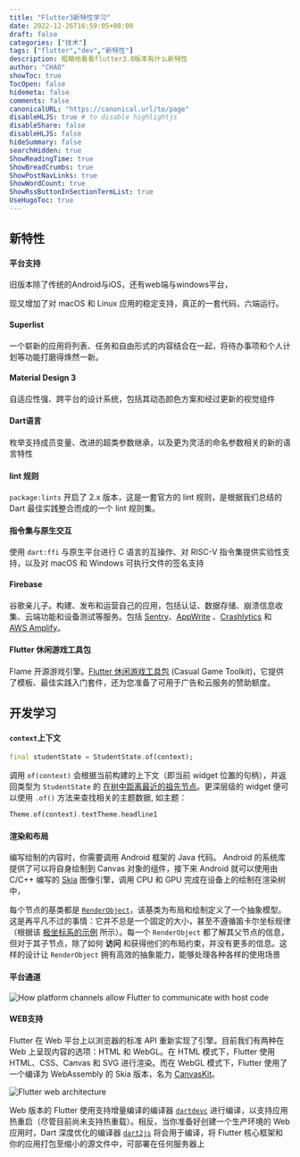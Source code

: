 ```yaml
---
title: "Flutter3新特性学习"
date: 2022-12-26T16:59:05+08:00
draft: false
categories: ["技术"]
tags: ["flutter","dev","新特性"]
description: 粗略地看看flutter3.0版本有什么新特性
author: "CHAO"
showToc: true
TocOpen: false
hidemeta: false
comments: false
canonicalURL: "https://canonical.url/to/page"
disableHLJS: true # to disable highlightjs
disableShare: false
disableHLJS: false
hideSummary: false
searchHidden: true
ShowReadingTime: true
ShowBreadCrumbs: true
ShowPostNavLinks: true
ShowWordCount: true
ShowRssButtonInSectionTermList: true
UseHugoToc: true
---
```

## 新特性

#### 平台支持

旧版本除了传统的Android与iOS，还有web端与windows平台，

现又增加了对 macOS 和 Linux 应用的稳定支持，真正的一套代码，六端运行。

#### Superlist

一个崭新的应用将列表、任务和自由形式的内容结合在一起，将待办事项和个人计划等功能打磨得焕然一新。

#### Material Design 3

自适应性强、跨平台的设计系统，包括其动态颜色方案和经过更新的视觉组件

#### Dart语言

枚举支持成员变量、改进的超类参数继承，以及更为灵活的命名参数相关的新的语言特性

#### lint 规则

`package:lints` 开启了 2.x 版本，这是一套官方的 lint 规则，是根据我们总结的 Dart 最佳实践整合而成的一个 lint 规则集。

#### 指令集与原生交互

使用 `dart:ffi` 与原生平台进行 C 语言的互操作、对 RISC-V 指令集提供实验性支持，以及对 macOS 和 Windows 可执行文件的签名支持

#### Firebase

谷歌亲儿子。构建、发布和运营自己的应用，包括认证、数据存储、崩溃信息收集、云端功能和设备测试等服务。包括 [Sentry](https://docs.sentry.io/platforms/flutter/ "Sentry 文档: Flutter 平台集成")、[AppWrite](https://appwrite.io/docs/getting-started-for-flutter "AppWrite 文档: 在 Appwrite 平台中使用 Flutter") 、[Crashlytics](https://firebase.google.cn/docs/crashlytics "Firebase Crashlytics 产品主页") 和 [AWS Amplify](https://docs.amplify.aws/start/q/integration/flutter/ "AWS Amplify 文档: Flutter 集成")。

#### Flutter 休闲游戏工具包

Flame 开源游戏引擎。[Flutter 休闲游戏工具包](https://flutter.dev/games "Flutter 休闲游戏工具包") (Casual Game Toolkit)，它提供了模板、最佳实践入门套件，还为您准备了可用于广告和云服务的赞助额度。

## 开发学习

#### `context`上下文

```dart
final studentState = StudentState.of(context);
```

调用 `of(context)` 会根据当前构建的上下文（即当前 widget 位置的句柄），并返回类型为 `StudentState` 的 [在树中距离最近的祖先节点](https://api.flutter-io.cn/flutter/flutter/widgets/BuildContext/dependOnInheritedWidgetOfExactType.html)。更深层级的 widget 便可以使用 `.of()` 方法来查找相关的主题数据, 如主题：

```dart
Theme.of(context).textTheme.headline1
```

#### 渲染和布局

编写绘制的内容时，你需要调用 Android 框架的 Java 代码。 Android 的系统库提供了可以将自身绘制到 Canvas 对象的组件，接下来 Android 就可以使用由 C/C++ 编写的 [Skia](https://skia.org/) 图像引擎，调用 CPU 和 GPU 完成在设备上的绘制在渲染树中，

每个节点的基类都是 [`RenderObject`](https://api.flutter-io.cn/flutter/rendering/RenderObject-class.html)，该基类为布局和绘制定义了一个抽象模型。这是再平凡不过的事情：它并不总是一个固定的大小，甚至不遵循笛卡尔坐标规律（根据该 [极坐标系的示例](https://dartpad.cn/?id=0f020197a5d4c980342d5c7d9e935cee&null_safety=true) 所示）。每一个 `RenderObject` 都了解其父节点的信息，但对于其子节点，除了如何 **访问** 和获得他们的布局约束，并没有更多的信息。这样的设计让 `RenderObject` 拥有高效的抽象能力，能够处理各种各样的使用场景

#### 平台通道

![How platform channels allow Flutter to communicate with host
code](https://flutter.cn/docs/assets/images/docs/arch-overview/platform-channels.png)

#### WEB支持

Flutter 在 Web 平台上以浏览器的标准 API 重新实现了引擎。目前我们有两种在 Web 上呈现内容的选项：HTML 和 WebGL。在 HTML 模式下，Flutter 使用 HTML、CSS、Canvas 和 SVG 进行渲染。而在 WebGL 模式下，Flutter 使用了一个编译为 WebAssembly 的 Skia 版本，名为 [CanvasKit](https://skia.org/user/modules/canvaskit)。

![Flutter web
architecture](https://flutter.cn/docs/assets/images/docs/arch-overview/web-arch.png)

Web 版本的 Flutter 使用支持增量编译的编译器 [`dartdevc`](https://dart.cn/tools/dartdevc) 进行编译，以支持应用热重启（尽管目前尚未支持热重载）。相反，当你准备好创建一个生产环境的 Web 应用时，Dart 深度优化的编译器 [`dart2js`](https://dart.cn/tools/dart2js) 将会用于编译，将 Flutter 核心框架和你的应用打包至缩小的源文件中，可部署在任何服务器上
